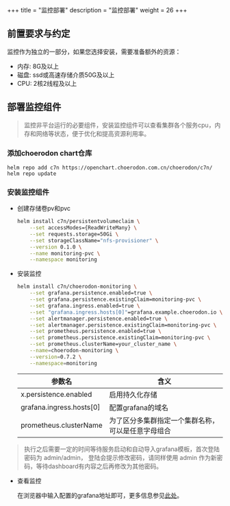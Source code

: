 +++
title = "监控部署"
description = "监控部署"
weight = 26
+++

## 前置要求与约定

监控作为独立的一部分，如果您选择安装，需要准备额外的资源：

- 内存: 8G及以上
- 磁盘: ssd或高速存储介质50G及以上
- CPU: 2核2线程及以上

## 部署监控组件

<blockquote class="note">
监控非平台运行的必要组件，安装监控组件可以查看集群各个服务cpu，内存和网络等状态，便于优化和提高资源利用率。
</blockquote>

### 添加choerodon chart仓库

```
helm repo add c7n https://openchart.choerodon.com.cn/choerodon/c7n/
helm repo update
```

### 安装监控组件

- 创建存储卷pv和pvc

    ```bash
    helm install c7n/persistentvolumeclaim \
        --set accessModes={ReadWriteMany} \
        --set requests.storage=50Gi \
        --set storageClassName="nfs-provisioner" \
        --version 0.1.0 \
        --name monitoring-pvc \
        --namespace monitoring
    ```

- 安装监控

    ```bash
    helm install c7n/choerodon-monitoring \
        --set grafana.persistence.enabled=true \
        --set grafana.persistence.existingClaim=monitoring-pvc \
        --set grafana.ingress.enabled=true \
        --set "grafana.ingress.hosts[0]"=grafana.example.choerodon.io \
        --set alertmanager.persistence.enabled=true \
        --set alertmanager.persistence.existingClaim=monitoring-pvc \
        --set prometheus.persistence.enabled=true \
        --set prometheus.persistence.existingClaim=monitoring-pvc \
        --set prometheus.clusterName=your_cluster_name \
        --name=choerodon-monitoring \
        --version=0.7.2 \
        --namespace=monitoring
    ```

    参数名 | 含义 
    --- |  --- 
    x.persistence.enabled|启用持久化存储
    grafana.ingress.hosts[0]|配置grafana的域名
    prometheus.clusterName|为了区分多集群指定一个集群名称，可以是任意字母组合

<blockquote class="note">
执行之后需要一定的时间等待服务启动和自动导入grafana模板，首次登陆密码为 admin/admin， 登陆会提示修改密码，请同样使用 admin 作为新密码，等待dashboard有内容之后再修改为其他密码。
</blockquote>

- 查看监控

    在浏览器中输入配置的grafana地址即可，更多信息参见[此处](../../../../user-guide/operating-manage/)。
